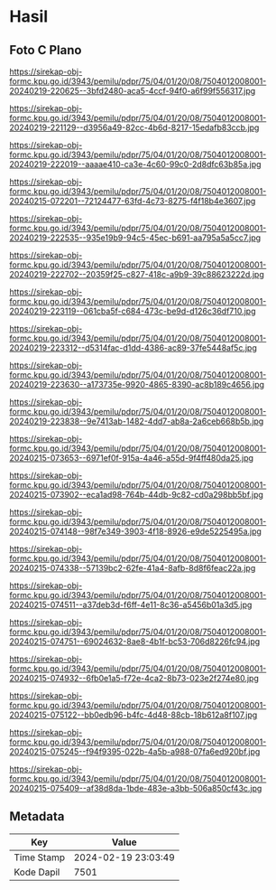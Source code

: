 # Hasil

## Foto C Plano

https://sirekap-obj-formc.kpu.go.id/3943/pemilu/pdpr/75/04/01/20/08/7504012008001-20240219-220625--3bfd2480-aca5-4ccf-94f0-a6f99f556317.jpg

https://sirekap-obj-formc.kpu.go.id/3943/pemilu/pdpr/75/04/01/20/08/7504012008001-20240219-221129--d3956a49-82cc-4b6d-8217-15edafb83ccb.jpg

https://sirekap-obj-formc.kpu.go.id/3943/pemilu/pdpr/75/04/01/20/08/7504012008001-20240219-222019--aaaae410-ca3e-4c60-99c0-2d8dfc63b85a.jpg

https://sirekap-obj-formc.kpu.go.id/3943/pemilu/pdpr/75/04/01/20/08/7504012008001-20240215-072201--72124477-63fd-4c73-8275-f4f18b4e3607.jpg

https://sirekap-obj-formc.kpu.go.id/3943/pemilu/pdpr/75/04/01/20/08/7504012008001-20240219-222535--935e19b9-94c5-45ec-b691-aa795a5a5cc7.jpg

https://sirekap-obj-formc.kpu.go.id/3943/pemilu/pdpr/75/04/01/20/08/7504012008001-20240219-222702--20359f25-c827-418c-a9b9-39c88623222d.jpg

https://sirekap-obj-formc.kpu.go.id/3943/pemilu/pdpr/75/04/01/20/08/7504012008001-20240219-223119--061cba5f-c684-473c-be9d-d126c36df710.jpg

https://sirekap-obj-formc.kpu.go.id/3943/pemilu/pdpr/75/04/01/20/08/7504012008001-20240219-223312--d5314fac-d1dd-4386-ac89-37fe5448af5c.jpg

https://sirekap-obj-formc.kpu.go.id/3943/pemilu/pdpr/75/04/01/20/08/7504012008001-20240219-223630--a173735e-9920-4865-8390-ac8b189c4656.jpg

https://sirekap-obj-formc.kpu.go.id/3943/pemilu/pdpr/75/04/01/20/08/7504012008001-20240219-223838--9e7413ab-1482-4dd7-ab8a-2a6ceb668b5b.jpg

https://sirekap-obj-formc.kpu.go.id/3943/pemilu/pdpr/75/04/01/20/08/7504012008001-20240215-073653--6971ef0f-915a-4a46-a55d-9f4ff480da25.jpg

https://sirekap-obj-formc.kpu.go.id/3943/pemilu/pdpr/75/04/01/20/08/7504012008001-20240215-073902--eca1ad98-764b-44db-9c82-cd0a298bb5bf.jpg

https://sirekap-obj-formc.kpu.go.id/3943/pemilu/pdpr/75/04/01/20/08/7504012008001-20240215-074148--98f7e349-3903-4f18-8926-e9de5225495a.jpg

https://sirekap-obj-formc.kpu.go.id/3943/pemilu/pdpr/75/04/01/20/08/7504012008001-20240215-074338--57139bc2-62fe-41a4-8afb-8d8f6feac22a.jpg

https://sirekap-obj-formc.kpu.go.id/3943/pemilu/pdpr/75/04/01/20/08/7504012008001-20240215-074511--a37deb3d-f6ff-4e11-8c36-a5456b01a3d5.jpg

https://sirekap-obj-formc.kpu.go.id/3943/pemilu/pdpr/75/04/01/20/08/7504012008001-20240215-074751--69024632-8ae8-4b1f-bc53-706d8226fc94.jpg

https://sirekap-obj-formc.kpu.go.id/3943/pemilu/pdpr/75/04/01/20/08/7504012008001-20240215-074932--6fb0e1a5-f72e-4ca2-8b73-023e2f274e80.jpg

https://sirekap-obj-formc.kpu.go.id/3943/pemilu/pdpr/75/04/01/20/08/7504012008001-20240215-075122--bb0edb96-b4fc-4d48-88cb-18b612a8f107.jpg

https://sirekap-obj-formc.kpu.go.id/3943/pemilu/pdpr/75/04/01/20/08/7504012008001-20240215-075245--f94f9395-022b-4a5b-a988-07fa6ed920bf.jpg

https://sirekap-obj-formc.kpu.go.id/3943/pemilu/pdpr/75/04/01/20/08/7504012008001-20240215-075409--af38d8da-1bde-483e-a3bb-506a850cf43c.jpg


## Metadata

| Key        | Value               |
| ---------- | ------------------- |
| Time Stamp | 2024-02-19 23:03:49 |
| Kode Dapil | 7501                |



